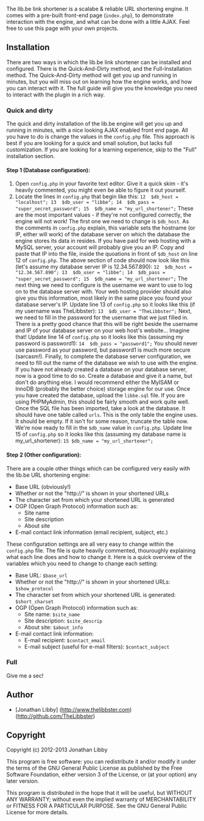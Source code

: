 The lib.be link shortener is a scalabe & reliable URL shortening engine. It comes with a pre-built front-end page (``index.php``), to demonstrate interaction with the engine, and what can be done with a little AJAX. Feel free to use this page with your own projects.

## Installation
There are two ways in which the lib.be link shortener can be installed and configured. There is the Quick-And-Dirty method, and the Full-Installation method. The Quick-And-Dirty method will get you up and running in minutes, but you will miss out on learning how the engine works, and how you can interact with it. The full guide will give you the knowledge you need to interact with the plugin in a rich way.

### Quick and dirty
The quick and dirty installation of the lib.be engine will get you up and running in minutes, with a nice looking AJAX enabled front end page. All you have to do is change the values in the ``config.php`` file. This approach is best if you are looking for a quick and small solution, but lacks full customization. If you are looking for a learning experience, skip to the "Full" installation section.

#### Step 1 (Database configuration):
1. Open ``config.php`` in your favorite text editor. Give it a quick skim - it's heavily commented, you might even be able to figure it out yourself.
2. Locate the lines in ``config.php`` that begin like this:
``
12  $db_host = "localhost";
13	$db_user = "libbe";
14	$db_pass = "super_secret_password";
15	$db_name = "my_url_shortener";
``
These are the most important values - if they're not configured correctly, the engine will not work! The first one we need to change is ``$db_host``. As the comments in ``config.php`` explain, this variable sets the hostname (or IP, either will work) of the database server on which the database the engine stores its data in resides. If you have paid for web hosting with a MySQL server, your account will probably give you an IP. Copy and paste that IP into the file, inside the quoations in front of ``$db_host`` on line 12 of ``config.php``. The above section of code should now look like this (let's assume my database server IP is 12.34.567.890):
``
12	$db_host = "12.34.567.890";
13	$db_user = "libbe";
14	$db_pass = "super_secret_password";
15	$db_name = "my_url_shortener";
``
The next thing we need to configure is the username we want to use to log on to the database server with. Your web hosting provider should also give you this information, most likely in the same place you found your database server's IP. Update line 13 of ``config.php`` so it looks like this (if my username was TheLibbster):
``
13	$db_user = "TheLibbster";
``
Next, we need to fill in the password for the username that we just filled in. There is a pretty good chance that this will be right beside the username and IP of your database server on your web host's website... Imagine that! Update line 14 of ``config.php`` so it looks like this (assuming my password is password1):
``
14	$db_pass = "password1";
``
You should never use password as your password, but password1 is much more secure (sarcasm!). Finally, to complete the database server configuration, we need to fill out the name of the database we wish to use with the engine. If you have not already created a database on your database server, now is a good time to do so. Create a database and give it a name, but don't do anything else. I would recommend either the MyISAM or InnoDB (probably the better choice) storage engine for our use. Once you have created the database, upload the ``libbe.sql`` file. If you are using PHPMyAdmin, this should be fairly smooth and work quite well. Once the SQL file has been imported, take a look at the database. It should have one table called ``urls``. This is the only table the engine uses. It should be empty. If it isn't for some reason, truncate the table now. We're now ready to fill in the ``$db_name`` value in ``config.php``. Update line 15 of ``config.php`` so it looks like this (assuming my database name is my_url_shortener):
 ``
 15	$db_name = "my_url_shortener";
``

#### Step 2 (Other configuration):
There are a couple other things which can be configured very easily with the lib.be URL shortening engine:

* Base URL (obviously!)
* Whether or not the "http://" is shown in your shortened URLs
* The character set from which your shortened URL is generated
* OGP (Open Graph Protocol) information such as:
	* Site name
	* Site description
	* About site
* E-mail contact link information (email recipient, subject, etc.)

These configuration settings are all very easy to change within the ``config.php`` file. The file is quite heavily commented, thouroughly explaining what each line does and how to change it. Here is a quick overview of the variables which you need to change to change each setting:

* Base URL: ``$base_url``
* Whether or not the "http://" is shown in your shortened URLs: ``$show_protocol``
* The character set from which your shortened URL is generated: ``$short_charset``
* OGP (Open Graph Protocol) information such as:
	* Site name: ``$site_name``
	* Site description: ``$site_descrip``
	* About site: ``$about_info``
* E-mail contact link information:
	* E-mail recipient: ``$contact_email``
	* E-mail subject (useful for e-mail filters): ``$contact_subject``

### Full
Give me a sec!

## Author
* [Jonathan Libby] (http://www.thelibbster.com) (http://github.com/TheLibbster)

## Copyright
Copyright (c) 2012-2013 Jonathan Libby

This program is free software: you can redistribute it and/or modify
it under the terms of the GNU General Public License as published by
the Free Software Foundation, either version 3 of the License, or
(at your option) any later version.

This program is distributed in the hope that it will be useful,
but WITHOUT ANY WARRANTY; without even the implied warranty of
MERCHANTABILITY or FITNESS FOR A PARTICULAR PURPOSE.  See the
GNU General Public License for more details.
